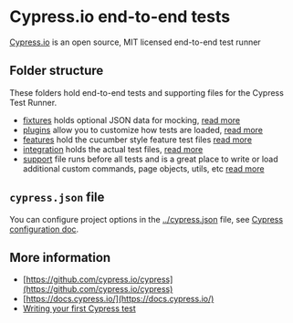 # Cypress.io end-to-end tests

[Cypress.io](https://www.cypress.io) is an open source, MIT licensed end-to-end test runner

## Folder structure

These folders hold end-to-end tests and supporting files for the Cypress Test Runner.

- [fixtures](src/fixtures) holds optional JSON data for mocking, [read more](https://on.cypress.io/fixture)
- [plugins](src/plugins) allow you to customize how tests are loaded, [read more](https://on.cypress.io/plugins)
- [features](src/tests/features) hold the cucumber style feature test files [read more](https://www.npmjs.com/package/cypress-cucumber-preprocessor)
- [integration](src/tests/integration) holds the actual test files, [read more](https://on.cypress.io/writing-and-organizing-tests)
- [support](support) file runs before all tests and is a great place to write or load additional custom commands, page objects, utils, etc [read more](https://on.cypress.io/writing-and-organizing-tests#Support-file)

## `cypress.json` file

You can configure project options in the [../cypress.json](../cypress.json) file, see [Cypress configuration doc](https://on.cypress.io/configuration).

## More information

- [https://github.com/cypress.io/cypress](https://github.com/cypress.io/cypress)
- [https://docs.cypress.io/](https://docs.cypress.io/)
- [Writing your first Cypress test](http://on.cypress.io/intro)
